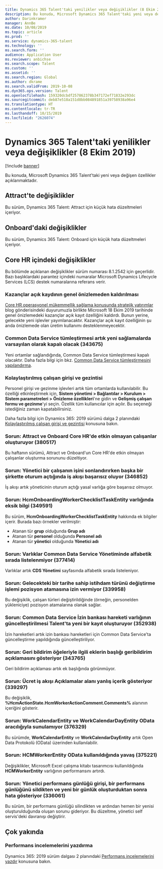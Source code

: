```yaml
---
title: Dynamics 365 Talent'taki yenilikler veya değişiklikler (8 Ekim 2019)
description: Bu konuda, Microsoft Dynamics 365 Talent'taki yeni veya değişen özellikler açıklanmaktadır.
author: Darinkramer
manager: AnnBe
ms.date: 10/08/2019
ms.topic: article
ms.prod: ''
ms.service: dynamics-365-talent
ms.technology: ''
ms.search.form: ''
audience: Application User
ms.reviewer: anbichse
ms.search.scope: Talent
ms.custom: ''
ms.assetid: ''
ms.search.region: Global
ms.author: dkrame
ms.search.validFrom: 2019-10-08
ms.dyn365.ops.version: Talent
ms.openlocfilehash: 159320dcbdf257862378b347172ef71832e293dc
ms.sourcegitcommit: deb87e518a151d8bb084891851a39758938a96e4
ms.translationtype: HT
ms.contentlocale: tr-TR
ms.lasthandoff: 10/15/2019
ms.locfileid: "2626074"
---
```

# <a name="whats-new-or-changed-in-dynamics-365-talent-october-8-2019"></a>Dynamics 365 Talent'taki yenilikler veya değişiklikler (8 Ekim 2019)

[!include [banner](includes/banner.md)]

Bu konuda, Microsoft Dynamics 365 Talent'taki yeni veya değişen özellikler açıklanmaktadır.

## <a name="changes-in-attract"></a>Attract'te değişiklikler

Bu sürüm, Dynamics 365 Talent: Attract için küçük hata düzeltmeleri içeriyor.

## <a name="changes-in-onboard"></a>Onboard'daki değişiklikler

Bu sürüm, Dynamics 365 Talent: Onboard için küçük hata düzeltmeleri içeriyor.

## <a name="changes-in-core-hr"></a>Core HR içindeki değişiklikler

Bu bölümde açıklanan değişiklikler sürüm numarası 8.1.2542 için geçerlidir. Bazı başlıklardaki parantez içindeki numaralar Microsoft Dynamics Lifecycle Services (LCS) destek numaralarına referans verir.

### <a name="removal-of-benefits-open-enrollment-from-public-preview"></a>Kazançlar açık kaydının genel önizlemeden kaldırılması

[Core HR operasyonel mükemmellik sağlama konusunda stratejik yatırımlar](https://cloudblogs.microsoft.com/dynamics365/bdm/2019/10/02/strategic-investments-in-core-hr-drive-operational-excellence/) blog gönderisindeki duyurumuzla birlikte Microsoft 18 Ekim 2019 tarihinde genel önizlemedeki kazançlar açık kayıt özelliğini kaldırdı. Bunun yerine, gelecekte yeni işlevler yayımlanacaktır. Kazançlar açık kayıt özelliğinin şu anda önizlemede olan üretim kullanımı desteklenmeyecektir. 

### <a name="common-data-service-integration-is-now-turned-off-by-default-on-new-provisions-343675"></a>Common Data Service tümleştirmesi artık yeni sağlamalarda varsayılan olarak kapalı olacak (343675)
 
Yeni ortamlar sağlandığında, Common Data Service tümleştirmesi kapalı olacaktır. Daha fazla bilgi için bkz. [Common Data Service tümleştirmesini yapılandırma](hr-common-data-service-integration.md).

### <a name="streamlined-employee-entry-and-navigation"></a>Kolaylaştırılmış çalışan girişi ve gezintisi

Personel girişi ve gezinme işlevleri artık tüm ortamlarda kullanılabilir. Bu özelliği etkinleştirmek için, **Sistem yönetimi \> Bağlantılar \> Kurulum \> Sistem parametreleri \> Önizleme özellikleri**'ne gidin ve **Gelişmiş çalışan formu ve gezinme**'yi seçin. Özellik tüm kullanıcılar için açılır. Bu seçeneği istediğiniz zaman kapatabilirsiniz.

Daha fazla bilgi için Dynamics 365: 2019 sürümü dalga 2 planındaki [Kolaylaştırılmış çalışan girişi ve gezintisi](https://docs.microsoft.com/dynamics365-release-plan/2019wave2/dynamics365-talent/streamlined-employee-data-entry) konusuna bakın.

### <a name="issue-attract-and-onboard-create-inactive-workers-in-core-hr-380517"></a>Sorun: Attract ve Onboard Core HR'de etkin olmayan çalışanlar oluşturuyor (380517)

Bu haftanın sürümü, Attract ve Onboard'un Core HR'de etkin olmayan çalışanlar oluşturma sorununu düzeltiyor.

### <a name="issue-the-workflow-fails-when-the-manager-is-signed-in-to-another-company-while-terminating-an-employee-346852"></a>Sorun: Yönetici bir çalışanın işini sonlandırırken başka bir şirkette oturum açtığında iş akışı başarısız oluyor (346852)

İş akışı artık yöneticinin oturum açtığı yasal varlığa göre başarısız olmuyor.

### <a name="issue-missing-information-on-hcmonboardingworkerchecklisttaskentity-349591"></a>Sorun: HcmOnboardingWorkerChecklistTaskEntity varlığında eksik bilgi (349591)

Bu sürüm, **HcmOnboardingWorkerChecklistTaskEntity** hakkında ek bilgiler içerir. Burada bazı örnekler verilmiştir:

- Atanan tür **grup** olduğunda **Grup adı** 
- Atanan tür **personel** olduğunda **Personel adı** 
- Atanan tür **yönetici** olduğunda **Yönetici adı**

### <a name="issue-entities-arent-listed-in-alphabetical-order-in-common-data-service-administration-377414"></a>Sorun: Varlıklar Common Data Service Yönetiminde alfabetik sırada listelenmiyor (377414)

Varlıklar artık **CDS Yönetimi** sayfasında alfabetik sırada listeleniyor.

### <a name="issue-changing-the-employment-type-with-a-future-date-doesnt-allow-a-position-assignment-339958"></a>Sorun: Gelecekteki bir tarihe sahip istihdam türünü değiştirme işlemi pozisyon atamasına izin vermiyor (339958)

Bu değişiklik, çalışan türleri değiştirildiğinde (örneğin, personelden yükleniciye) pozisyon atamalarına olanak sağlar.

### <a name="issue-updating-the-common-data-service-leave-bank-transaction-entity-creates-a-new-record-in-talent-352938"></a>Sorun: Common Data Service İzin bankası hareketi varlığının güncelleştirilmesi Talent'ta yeni bir kayıt oluşturuyor (352938)

İzin hareketleri artık izin bankası hareketleri için Common Data Service'ta güncelleştirme yapıldığında güncelleştiriliyor.

### <a name="issue-the-title-of-attachments-for-feedback-items-shows-the-feedback-description-343765"></a>Sorun: Geri bildirim öğeleriyle ilgili eklerin başlığı geribildirim açıklamasını gösteriyor (343765)

Geri bildirim açıklaması artık ek başlığında görünmüyor.

### <a name="issue-compensation-workflow-comments-field-shows-incorrect-content-339297"></a>Sorun: Ücret iş akışı Açıklamalar alanı yanlış içerik gösteriyor (339297)

Bu değişiklik, **%HcmActionState.HcmWorkerActionComment.Comments%** alanının içeriğini gösterir.

### <a name="issue-workcalendarentity-and-workcalendardayentity-arent-exposed-through-odata-376329"></a>Sorun: WorkCalendarEntity ve WorkCalendarDayEntity OData aracılığıyla sunulamıyor (376329)

Bu sürümde, **WorkCalendarEntity** ve **WorkCalendarDayEntity** artık Open Data Protokolü (OData) üzerinden kullanılabilir.

### <a name="issue-hcmworkerentity-is-slow-when-odata-is-used-375221"></a>Sorun: HCMWorkerEntity OData kullanıldığında yavaş (375221)

Değişiklikler, Microsoft Excel çalışma kitabı tasarımcısı kullanıldığında **HCMWorkerEntity** varlığının performansını artırdı.

### <a name="issue-manager-performance-journal-entry-shows-an-error-after-deleting-a-performance-journal-and-creating-a-new-one-336061"></a>Sorun: Yönetici performans günlüğü girişi, bir performans günlüğünü sildikten ve yeni bir günlük oluşturduktan sonra hata gösteriyor (336061)

Bu sürüm, bir performans günlüğü silindikten ve ardından hemen bir yenisi oluşturulduğunda oluşan sorunu gideriyor. Bu düzeltme, yönetici self servis'deki davranışı değiştirir.

## <a name="coming-soon"></a>Çok yakında

### <a name="print-performance-reviews"></a>Performans incelemelerini yazdırma

Dynamics 365: 2019 sürüm dalgası 2 planındaki [Performans incelemelerini yazdır](https://docs.microsoft.com/dynamics365-release-plan/2019wave2/dynamics365-talent/print-performance-reviews) konusuna bakın.
